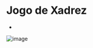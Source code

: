 # Jogo de Xadrez
-
![image](https://github.com/shamirpontes/xandrez-console/assets/97135241/ce3d44a3-d2cf-4569-ac07-adccd3d4310f)
